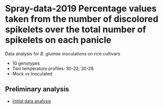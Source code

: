 # Spray-data-2019 Percentage values taken from the number of discolored spikelets over the total number of spikelets on each panicle

Data analysis for _B. glumae_ inoculations on rice cultivars
* 10 genotypes
* Two temperature profiles: 30-22; 30-28
* Mock vs Inoculated

## Preliminary analysis

* [Initial data analysis](Data_analysis.md)